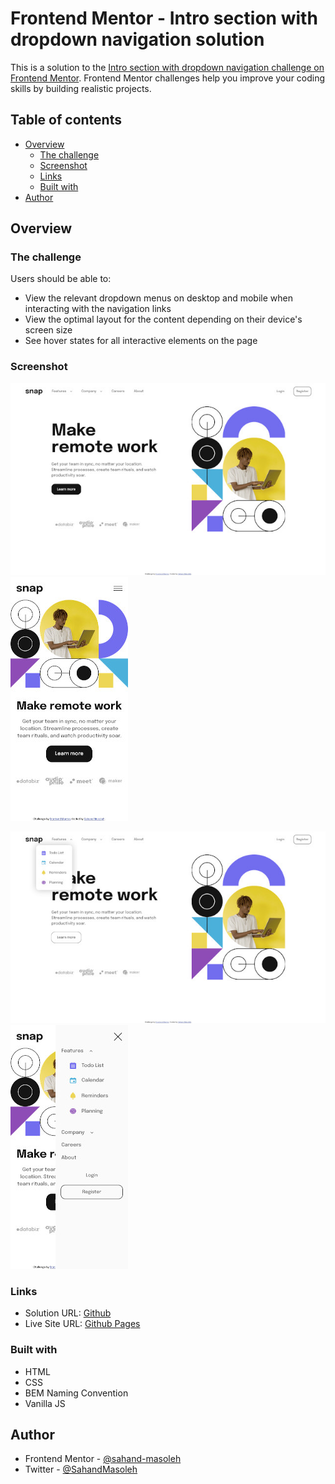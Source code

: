 # Frontend Mentor - Intro section with dropdown navigation solution

This is a solution to the [Intro section with dropdown navigation challenge on Frontend Mentor](https://www.frontendmentor.io/challenges/intro-section-with-dropdown-navigation-ryaPetHE5). Frontend Mentor challenges help you improve your coding skills by building realistic projects.

## Table of contents

- [Overview](#overview)
  - [The challenge](#the-challenge)
  - [Screenshot](#screenshot)
  - [Links](#links)
  - [Built with](#built-with)
- [Author](#author)

## Overview

### The challenge

Users should be able to:

- View the relevant dropdown menus on desktop and mobile when interacting with the navigation links
- View the optimal layout for the content depending on their device's screen size
- See hover states for all interactive elements on the page

### Screenshot

![Desktop](./screenshots/desktop.jpg)![Mobile](./screenshots/mobile.jpg)

![Desktop: Open](./screenshots/desktop-open.jpg)![Mobile: Open](./screenshots/mobile-open.jpg)

### Links

- Solution URL: [Github](https://github.com/sahand-masoleh/fem-18-intro-with-dropdown-navigation)
- Live Site URL: [Github Pages](https://sahand-masoleh.github.io/fem-18-intro-with-dropdown-navigation)

### Built with

- HTML
- CSS
- BEM Naming Convention
- Vanilla JS

## Author

- Frontend Mentor - [@sahand-masoleh](https://www.frontendmentor.io/profile/sahand-masoleh)
- Twitter - [@SahandMasoleh](https://twitter.com/SahandMasoleh)
